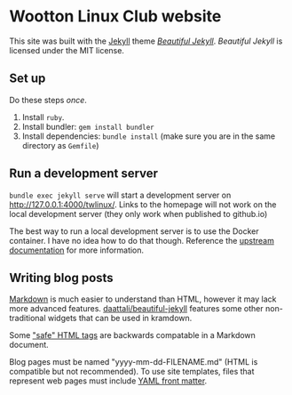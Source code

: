 # Wootton Linux Club website

This site was built with the [Jekyll](https://jekyllrb.com/) theme *[Beautiful Jekyll](https://github.com/daattali/beautiful-jekyll#readme)*. *Beautiful Jekyll* is licensed under the MIT license.

## Set up

Do these steps *once*.

1. Install `ruby`.
2. Install bundler: `gem install bundler`
3. Install dependencies: `bundle install` (make sure you are in the same directory as `Gemfile`)

## Run a development server

`bundle exec jekyll serve` will start a development server on http://127.0.0.1:4000/twlinux/. Links to the homepage will not work on the local development server (they only work when published to github.io)

The best way to run a local development server is to use the Docker container. I have no idea how to do that though. Reference the [upstream documentation](https://github.com/daattali/beautiful-jekyll#advanced-local-development-using-docker) for more information. 

## Writing blog posts

[Markdown](https://guides.github.com/pdfs/markdown-cheatsheet-online.pdf) is much easier to understand than HTML, however it may lack more advanced features. [daattali/beautiful-jekyll](https://github.com/daattali/beautiful-jekyll/tree/master/_posts) features some other non-traditional widgets that can be used in kramdown.

Some ["safe" HTML tags](https://github.com/jch/html-pipeline/blob/master/lib/html/pipeline/sanitization_filter.rb#L40) are backwards compatable in a Markdown document.

Blog pages must be named "yyyy-mm-dd-FILENAME.md" (HTML is compatible but not recommended). To use site templates, files that represent web pages must include [YAML front matter](https://github.com/daattali/beautiful-jekyll#last-important-thing-yaml-front-matter-parameters-for-a-page).
